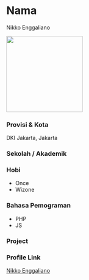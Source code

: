 # Nama

Nikko Enggaliano

<img src="https://statik.tempo.co/data/2021/08/22/id_1044823/1044823_720.jpg" width="200" height="200" align="center"/>

### Provisi & Kota

DKI Jakarta, Jakarta

### Sekolah / Akademik

### Hobi

- Once
- Wizone

### Bahasa Pemograman

- PHP
- JS

### Project

### Profile Link

[Nikko Enggaliano](https://github.com/nikkoenggaliano)
